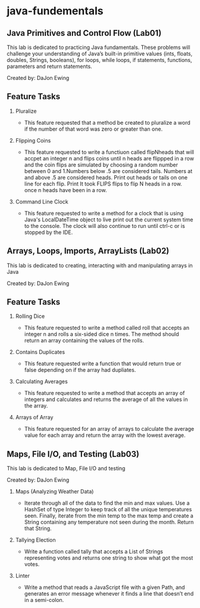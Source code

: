 # java-fundementals

## Java Primitives and Control Flow (Lab01)

This lab is dedicated to practicing Java fundamentals. These problems will challenge your understanding of Java’s built-in primitive values (ints, floats, doubles, Strings, booleans), for loops, while loops, if statements, functions, parameters and return statements.

Created by: DaJon Ewing

## Feature Tasks

1. Pluralize
    * This feature requested that a method be created to pluralize a word if the number of that word was zero or greater than one.

2. Flipping Coins
    * This feature requested to write a functiuon called flipNheads that will accpet an integer n and flips coins until n heads are flippped in a row and the coin flips are simulated by choosing a random number between 0 and 1.Numbers below .5 are considered tails. Numbers at and above .5 are considered heads. Print out heads or tails on one line for each flip. Print It took FLIPS flips to flip N heads in a row. once n heads have been in a row.

3. Command Line Clock
    * This feature requested to write a method for a clock that is using Java's LocalDateTime object to live print out the current system time to the console. The clock will also continue to run until ctrl-c or is stopped by the IDE.

## Arrays, Loops, Imports, ArrayLists (Lab02)

This lab is dedicated to creating, interacting with and manipulating arrays in Java

Created by: DaJon Ewing

## Feature Tasks

1. Rolling Dice
    * This feature requested to write a method called roll that accepts an integer n and rolls a six-sided dice n times. The method should return an array containing the values of the rolls.

2. Contains Duplicates
    * This feature requested write a function that would return true or false depending on if the array had dupliates.
  
3. Calculating Averages
    * This feature requested to write a method that accepts an array of integers and calculates and returns the average of all the values in the array.

4. Arrays of Array
    * This feature requested for an array of arrays to calculate the average value for each array and return the array with the lowest average.

## Maps, File I/O, and Testing (Lab03)

This lab is dedicated to Map, File I/O and testing

Created by: DaJon Ewing

1. Maps (Analyzing Weather Data)
    * Iterate through all of the data to find the min and max values. Use a HashSet of type Integer to keep track of all the unique temperatures seen. Finally, iterate from the min temp to the max temp and create a String containing any temperature not seen during the month. Return that String.

2. Tallying Election
    * Write a function called tally that accepts a List of Strings representing votes and returns one string to show what got the most votes.

3. Linter    
    * Write a method that reads a JavaScript file with a given Path, and generates an error message whenever it finds a line that doesn’t end in a semi-colon.
